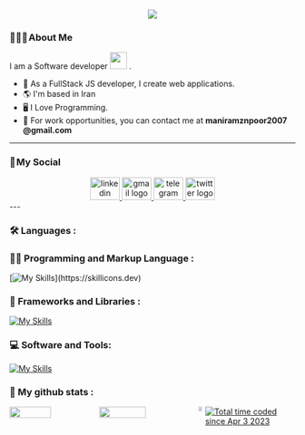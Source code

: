 <h1 align="center">
    <img src="https://readme-typing-svg.herokuapp.com/?lines=Welcome,+There!+👋;I'm+Mani+Ramezanpour;I'm+happy+to+meet+you,+my+dear!&center=true&font=Vazirmatn&weight=800&duration=3000&pause=1000&height=100&width=500&color=be185d&size=30">
</h1>

### 👨🏻‍🦱 About Me 

I am a Software developer <img src="https://media.giphy.com/media/WUlplcMpOCEmTGBtBW/giphy.gif" width="30"> .

- 🔭 As a FullStack JS developer, I create web applications.
- 🌎 I'm based in Iran
- 🖥 I Love Programming.
- 🤝 For work opportunities, you can contact me at **maniramznpoor2007    @gmail.com**

---

### 📌 My Social
<div align="center">
  <a href="https://www.linkedin.com/in/mani-ramezanpour/" target="_blank">
    <img src="https://raw.githubusercontent.com/maurodesouza/profile-readme-generator/master/src/assets/icons/social/linkedin/default.svg" width="52" height="40" alt="linkedin logo"  />
  </a> 
    <a href="maniramznpoor2007@gmail.com" target="_blank">
    <img src="https://raw.githubusercontent.com/maurodesouza/profile-readme-generator/master/src/assets/icons/social/gmail/default.svg" width="52" height="40" alt="gmail logo"  />
      </a>
  <a href="https://t.me/ManiRmp" target="_blank">
    <img src="https://raw.githubusercontent.com/maurodesouza/profile-readme-generator/master/src/assets/icons/social/telegram/default.svg" width="52" height="40" alt="telegram logo"  />
  </a>
  <a href="https://twitter.com/Manirmps" target="_blank">
    <img src="https://raw.githubusercontent.com/maurodesouza/profile-readme-generator/master/src/assets/icons/social/twitter/default.svg" width="52" height="40" alt="twitter logo"  />
  </a>
</div>
---

### 🛠  Languages :

### 👨‍💻 Programming and Markup Language :

[![My Skills](https://skillicons.dev/icons?i=html,css,js,ts,PHP,java,nodejs,mongodb,mysql,)](https://skillicons.dev)

### 🧰 Frameworks and Libraries :
[![My Skills](https://skillicons.dev/icons?i=react,redux,express,tailwind,bootstrap,swiper)](https://skillicons.dev)
### 💻 Software and Tools:
[![My Skills](https://skillicons.dev/icons?i=vscode,visualstudio,postman,ps,git,github)](https://skillicons.dev)


### 🧰 My github stats :
<div  style="display: flex; flex-direction: row;>
  <a href="https://github.com/ManiRamezanpour">
    <img width="47%" height="auto" src="https://github-readme-stats-eight-theta.vercel.app/api?username=ManiRamezanpour&show_icons=true&theme=radical&include_all_commits=true&count_private=true"/>
<img width="50%" align="right" src="https://i.imgur.com/kWJpUr0.giff">
<a href="https://wakatime.com/@Manirmp" target="_blank">
  <img width="50%" align="right" src="https://github-readme-stats.vercel.app/api/wakatime?username=Manirmp
&border_radius=5px&border_color=fff&icon_color=58a6ff&show_icons=true&langs_count=10&theme=gruvbox">
<a/>
    <a href="https://wakatime.com/@f6cba48f-6d25-40e0-89e0-0a5d03af2dc1"><img src="https://wakatime.com/badge/user/f6cba48f-6d25-40e0-89e0-0a5d03af2dc1.svg" alt="Total time coded since Apr 3 2023" /></a>
  </a>
</p>
